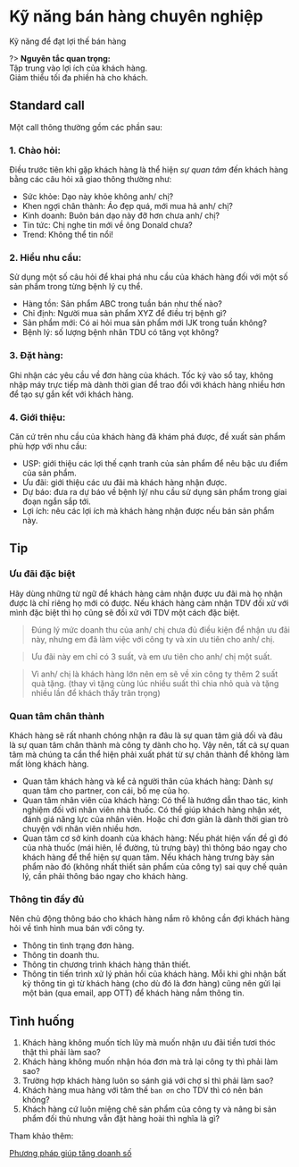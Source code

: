 # Kỹ năng bán hàng chuyên nghiệp
Kỹ năng để đạt lợi thế bán hàng

?> **Nguyên tắc quan trọng:**  
Tập trung vào lợi ích của khách hàng.  
Giảm thiểu tối đa phiền hà cho khách.

## Standard call
Một call thông thường gồm các phần sau:

### 1. Chào hỏi:
Điều trước tiên khi gặp khách hàng là thể hiện *sự quan tâm* đến khách hàng bằng các câu hỏi xã giao thông thường như:
- Sức khỏe: Dạo này khỏe không anh/ chị?
- Khen ngợi chân thành: Áo đẹp quá, mới mua hả anh/ chị?
- Kinh doanh: Buôn bán dạo này đỡ hơn chưa anh/ chị?
- Tin tức: Chị nghe tin mới về ông Donald chưa?
- Trend: Không thể tin nổi!

### 2. Hiểu nhu cầu:
Sử dụng một số câu hỏi để khai phá nhu cầu của khách hàng đối với một số sản phẩm trong từng bệnh lý cụ thể.
- Hàng tồn: Sản phẩm ABC trong tuần bán như thế nào?
- Chỉ định: Người mua sản phẩm XYZ để điều trị bệnh gì?
- Sản phẩm mới: Có ai hỏi mua sản phẩm mới IJK trong tuần không?
- Bệnh lý: số lượng bệnh nhân TDU có tăng vọt không?

### 3. Đặt hàng:
Ghi nhận các yêu cầu về đơn hàng của khách.
Tốc ký vào sổ tay, không nhập máy trực tiếp mà dành thời gian để trao đổi với khách hàng nhiều hơn để tạo sự gắn kết với khách hàng.

### 4. Giới thiệu:
Căn cứ trên nhu cầu của khách hàng đã khám phá được, đề xuất sản phẩm phù hợp với nhu cầu:
- USP: giới thiệu các lợi thế cạnh tranh của sản phẩm để nêu bậc ưu điểm của sản phẩm.
- Ưu đãi: giới thiệu các ưu đãi mà khách hàng nhận được.
- Dự báo: đưa ra dự báo về bệnh lý/ nhu cầu sử dụng sản phẩm trong giai đoạn ngắn sắp tới.
- Lợi ích: nêu các lợi ích mà khách hàng nhận được nếu bán sản phẩm này.

## Tip
### Ưu đãi đặc biệt
Hãy dùng những từ ngữ để khách hàng cảm nhận được ưu đãi mà họ nhận được là chỉ riêng họ mới có được. Nếu khách hàng cảm nhận TDV đối xử với mình đặc biệt thì họ cũng sẽ đối xử với TDV một cách đặc biệt.
> Đúng lý mức doanh thu của anh/ chị chưa đủ điều kiện để nhận ưu đãi này, nhưng em đã làm việc với công ty và xin ưu tiên cho anh/ chị.

> Ưu đãi này em chỉ có 3 suất, và em ưu tiên cho anh/ chị một suất.

> Vì anh/ chị là khách hàng lớn nên em sẽ về xin công ty thêm 2 suất quà tặng. (thay vì tặng cùng lúc nhiều suất thì chia nhỏ quà và tặng nhiều lần để khách thấy trân trọng)

### Quan tâm chân thành
Khách hàng sẽ rất nhanh chóng nhận ra đâu là sự quan tâm giả dối và đâu là sự quan tâm chân thành mà công ty dành cho họ. Vậy nên, tất cả sự quan tâm mà chúng ta cần thể hiện phải xuất phát từ sự chân thành để không làm mất lòng khách hàng.
* Quan tâm khách hàng và kể cả người thân của khách hàng:
Dành sự quan tâm cho partner, con cái, bố mẹ của họ.
* Quan tâm nhân viên của khách hàng:
Có thể là hướng dẫn thao tác, kinh nghiệm đối với nhân viên nhà thuốc. Có thể giúp khách hàng nhận xét, đánh giá năng lực của nhân viên. Hoặc chỉ đơn giản là dành thời gian trò chuyện với nhân viên nhiều hơn.
* Quan tâm cơ sở kinh doanh của khách hàng:
Nếu phát hiện vấn đề gì đó của nhà thuốc (mái hiên, lề đường, tủ trưng bày) thì thông báo ngay cho khách hàng để thể hiện sự quan tâm.
Nếu khách hàng trưng bày sản phẩm nào đó (không nhất thiết sản phẩm của công ty) sai quy chế quản lý, cần phải thông báo ngay cho khách hàng.

### Thông tin đầy đủ
Nên chủ động thông báo cho khách hàng nắm rõ không cần đợi khách hàng hỏi về tình hình mua bán với công ty.
- Thông tin tình trạng đơn hàng.
- Thông tin doanh thu.
- Thông tin chương trình khách hàng thân thiết.
- Thông tin tiến trình xử lý phản hồi của khách hàng.
Mỗi khi ghi nhận bất kỳ thông tin gì từ khách hàng (cho dù đó là đơn hàng) cũng nên gửi lại một bản (qua email, app OTT) để khách hàng nắm thông tin.

## Tình huống
1. Khách hàng không muốn tích lũy mà muốn nhận ưu đãi tiền tươi thóc thật thì phải làm sao?
2. Khách hàng không muốn nhận hóa đơn mà trả lại công ty thì phải làm sao?
3. Trường hợp khách hàng luôn so sánh giá với chợ sỉ thì phải làm sao?
4. Khách hàng mua hàng với tâm thế `ban ơn` cho TDV thì có nên bán không?
5. Khách hàng cứ luôn miệng chê sản phẩm của công ty và nâng bi sản phẩm đối thủ nhưng vẫn đặt hàng hoài thì nghĩa là gì?

Tham khảo thêm:

[Phương pháp giúp tăng doanh số](./sale/increase.md)